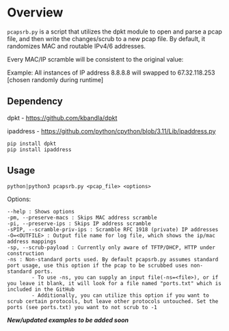 # Overview

`pcapsrb.py` is a script that utilizes the dpkt module to open and parse a pcap file, and then write the changes/scrub to a new pcap file. By default, it randomizes MAC and routable IPv4/6 addresses.

Every MAC/IP scramble will be consistent to the original value:

Example: All instances of IP address 8.8.8.8 will swapped to 67.32.118.253 [chosen randomly during runtime]

## Dependency

dpkt - https://github.com/kbandla/dpkt

ipaddress - https://github.com/python/cpython/blob/3.11/Lib/ipaddress.py 
```
pip install dpkt
pip install ipaddress
```

## Usage
```
python|python3 pcapsrb.py <pcap_file> <options>
```

Options:
```
--help : Shows options
-pm, --preserve-macs : Skips MAC address scramble
-pi, --preserve-ips : Skips IP address scramble
-sPIP, --scramble-priv-ips : Scramble RFC 1918 (private) IP addresses
-O=<OUTFILE> : Output file name for log file, which shows the ip/mac address mappings
-sp, --scrub-payload : Currently only aware of TFTP/DHCP, HTTP under construction
-ns : Non-standard ports used. By default pcapsrb.py assumes standard port usage, use this option if the pcap to be scrubbed uses non-standard ports.
        - To use -ns, you can supply an input file(-ns=<file>), or if you leave it blank, it will look for a file named "ports.txt" which is included in the GitHub
        - Additionally, you can utilize this option if you want to scrub certain protocols, but leave other protocols untouched. Set the ports (see ports.txt) you want to not scrub to -1 
```

***New/updated examples to be added soon***